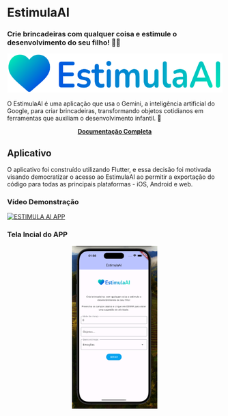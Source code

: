 # EstimulaAI

### Crie brincadeiras com qualquer coisa e estimule o desenvolvimento do seu filho! 🌈💙

<img src="assets/images/image.png"><figcaption></figcaption>

O EstimulaAI é uma aplicação que usa o Gemini, a inteligência artificial do Google, para criar brincadeiras, transformando objetos cotidianos em ferramentas que auxiliam o desenvolvimento infantil. 🧠

<p align="center">
  <b>
    <a href="https://adspacheco.gitbook.io/estimulaai/">Documentação Completa</a>
  </b>
</p>

## Aplicativo

O aplicativo foi construído utilizando Flutter, e essa decisão foi motivada visando democratizar o acesso ao EstimulaAI ao permitir a exportação do código para todas as principais plataformas - iOS, Android e web. 

### Vídeo Demonstração
[![ESTIMULA AI APP](https://img.youtube.com/vi/R_boKu4PiwY/0.jpg)](https://www.youtube.com/watch?v=R_boKu4PiwY)

### Tela Incial do APP
<p align="center">
<img src="assets/images/screen.png" width="200"><figcaption></figcaption>
</p>